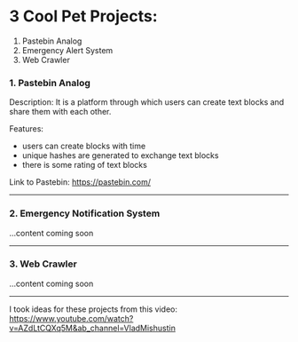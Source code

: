 # 3 Cool Pet Projects:
1. Pastebin Analog
2. Emergency Alert System
3. Web Crawler
 
### 1. Pastebin Analog
Description: It is a platform through which users can create text blocks and share them with each other.

Features:
- users can create blocks with time
- unique hashes are generated to exchange text blocks
- there is some rating of text blocks

Link to Pastebin: https://pastebin.com/

---

### 2. Emergency Notification System
...content coming soon

---

### 3. Web Crawler
...content coming soon

---


I took ideas for these projects from this video: https://www.youtube.com/watch?v=AZdLtCQXq5M&ab_channel=VladMishustin
